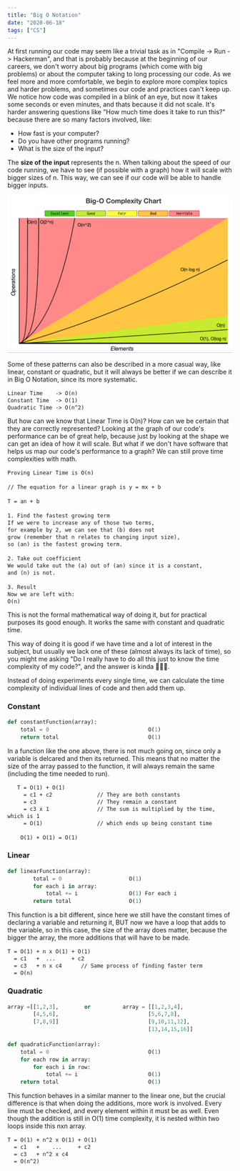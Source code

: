 ```yaml
---
title: "Big O Notation"
date: "2020-06-18"
tags: ["CS"]
---
```


At first running our code may seem like a trivial task as in "Compile -> Run -> Hackerman", and that is probably because at the beginning of our careers, we don't worry about big programs (which come with big problems) or about the computer taking to long processing our code. 
As we feel more and more comfortable, we begin to explore more complex topics and harder problems, and sometimes our code and practices can't keep up. We notice how code was compiled in a blink of an eye, but now it takes some seconds or even minutes, and thats because it did not scale.
It's harder answering questions like "How much time does it take to run this?" because there are so many factors involved, like:

- How fast is your computer?
- Do you have other programs running?
- What is the size of the input?

The __size of the input__ represents the n. When talking about the speed of our code running, we have to see (if possible with a graph) how it will scale with bigger sizes of n. This way, we can see if our code will be able to handle bigger inputs.

![ComplexityChart](./Complexity_Chart.jpg)

Some of these patterns can also be described in a more casual way, like linear, constant or quadratic, but it will always be better if we can describe it in Big O Notation, since its more systematic.

```output
Linear Time    -> O(n)
Constant Time  -> O(1)
Quadratic Time -> O(n^2)
```

But how can we know that Linear Time is O(n)? How can we be certain that they are correctly represented?
Looking at the graph of our code's performance can be of great help, because just by looking at the shape we can get an idea of how it will scale.
But what if we don't have software that helps us map our code's performance to a graph?
We can still prove time complexities with math.
```console
Proving Linear Time is O(n)
    
// The equation for a linear graph is y = mx + b

T = an + b

1. Find the fastest growing term
If we were to increase any of those two terms, 
for example by 2, we can see that (b) does not
grow (remember that n relates to changing input size),
so (an) is the fastest growing term.

2. Take out coefficient
We would take out the (a) out of (an) since it is a constant,
and (n) is not.

3. Result
Now we are left with:
O(n)
```
This is not the formal mathematical way of doing it, but for practical purposes its good enough. It works the same with constant and quadratic time.

This way of doing it is good if we have time and a lot of interest in the subject, but usually we lack one of these (almost always its lack of time), so you might me asking "Do I really have to do all this just to know the time complexity of my code?", and the answer is kinda 🤷🏻‍♂️.

Instead of doing experiments every single time, we can calculate the time complexity of individual lines of code and then add them up.

### Constant

```python
def constantFunction(array):
    total = 0                               O(1)
    return total                            O(1)
```
In a function like the one above, there is not much going on, since only a variable is delcared and then its returned. This means that no matter the size of the array passed to the function, it will always remain the same (including the time needed to run).
```output
   T = O(1) + O(1) 
     = c1 + c2              // They are both constants
     = c3                   // They remain a constant
     = c3 x 1               // The sum is multiplied by the time, which is 1    
     = O(1)                 // which ends up being constant time
    
    O(1) + O(1) = O(1)
```
### Linear
```python
def linearFunction(array):
        total = 0                     O(1)
        for each i in array:            
            total += i                O(1) For each i
        return total                  O(1)
```
This function is a bit different, since here we still have the constant times of declaring a variable and returning it, BUT now we have a loop that adds to the variable, so in this case, the size of the array does matter, because the bigger the array, the more additions that will have to be made.
```output
T = O(1) + n x O(1) + O(1)
  = c1   +  ...     + c2
  = c3   + n x c4      // Same process of finding faster term
  = O(n)
```
### Quadratic
```python
array =[[1,2,3],        or          array = [[1,2,3,4],
        [4,5,6],                            [5,6,7,8],
        [7,8,9]]                            [9,10,11,12],
                                            [13,14,15,16]]
    
def quadraticFunction(array):
    total = 0                               O(1)
    for each row in array:      
        for each i in row:
            total += i                      O(1)
    return total                            O(1)
```
This function behaves in a similar manner to the linear one, but the crucial difference is that when doing the additions, more work is involved. Every line must be checked, and every element within it must be as well. Even though the addition is still in O(1) time complexity, it is nested within two loops inside this nxn array.
```output
T = O(1) + n^2 x O(1) + O(1)
  = c1   +    ...     + c2
  = c3   + n^2 x c4
  = O(n^2)
```